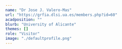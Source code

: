 ```yaml
---
name: "Dr Jose J. Valero-Mas"
url: "https://grfia.dlsi.ua.es/members.php?id=60"
acadposition: ""
blurb: "University of Alicante"
themes: []
role: "Visitor"
image: "./defaultprofile.png"
---
```

